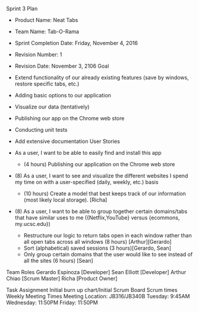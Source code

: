 Sprint 3 Plan
* Product Name: Neat Tabs
* Team Name: Tab-O-Rama
* Sprint Completion Date: Friday, November 4, 2016
* Revision Number: 1
* Revision Date: November 3, 2106
Goal
* Extend functionality of our already existing features (save by windows, restore specific tabs, etc.)
* Adding basic options to our application
* Visualize our data (tentatively)
* Publishing our app on the Chrome web store
* Conducting unit tests
* Add extensive documentation
User Stories
* As a user, I want to be able to easily find and install this app
   * (4 hours) Publishing our application on the Chrome web store


* (8) As a user, I want to see and visualize the different websites I spend my time on with a user-specified (daily, weekly, etc.) basis
   * (10 hours) Create a model that best keeps track of our information (most likely local storage). [Richa]
* (8) As a user, I want to be able to group together certain domains/tabs that have similar uses to me ({Netflix,YouTube} versus {ecommons, my.ucsc.edu})
   * Restructure our logic to return tabs open in each window rather than all open tabs across all windows (8 hours) [Arthur][Gerardo]
   * Sort (alphabetical) saved sessions (3 hours)[Gerardo, Sean]
   * Only group certain domains that the user would like to see instead of all the sites (6 hours) [Sean]


Team Roles
Gerardo Espinoza [Developer]
Sean Elliott            [Developer]
Arthur Chiao               [Scrum Master]
Richa                          [Product Owner]


Task Assignment
Initial burn up chart/Initial Scrum Board
Scrum times
Weekly Meeting Times
Meeting Location: JB316/JB340B
Tuesday: 9:45AM
Wednesday: 11:50PM
Friday: 11:50PM